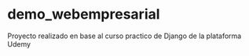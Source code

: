 # demo_webempresarial
Proyecto realizado en base al curso practico de Django de la plataforma Udemy
